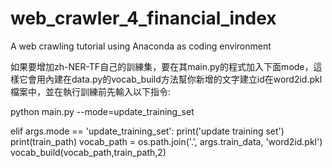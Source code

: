 # web_crawler_4_financial_index
A web crawling tutorial using Anaconda as coding environment

如果要增加zh-NER-TF自己的訓練集，要在其main.py的程式加入下面mode，這樣它會用內建在data.py的vocab_build方法幫你新增的文字建立id在word2id.pkl檔案中，並在執行訓練前先輸入以下指令:

python main.py --mode=update_training_set


elif args.mode == 'update_training_set':
	print('update training set')
	print(train_path)
	vocab_path = os.path.join('.', args.train_data, 'word2id.pkl')
	vocab_build(vocab_path,train_path,2)
